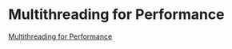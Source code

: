 Multithreading for Performance
===============================
[Multithreading for Performance](http://android-developers.blogspot.com/2010/07/multithreading-for-performance.html)


